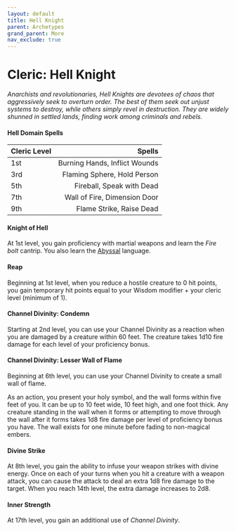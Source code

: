 ```yaml
---
layout: default
title: Hell Knight
parent: Archetypes
grand_parent: More
nav_exclude: true
---
```


# Cleric: Hell Knight

_Anarchists and revolutionaries, Hell Knights are devotees of chaos that aggressively seek to overturn order. The best of them seek out unjust systems to destroy, while others simply revel in destruction. They are widely shunned in settled lands, finding work among criminals and rebels._


#### Hell Domain Spells

| Cleric Level |                        Spells |
| :----------- | ----------------------------: |
| 1st          | Burning Hands, Inflict Wounds |
| 3rd          |   Flaming Sphere, Hold Person |
| 5th          |     Fireball, Speak with Dead |
| 7th          |  Wall of Fire, Dimension Door |
| 9th          |      Flame Strike, Raise Dead |

#### Knight of Hell

At 1st level, you gain proficiency with martial weapons and learn the *Fire bolt* cantrip. You also learn the [Abyssal](../languages/secret#abyssal) language.

#### Reap

Beginning at 1st level, when you reduce a hostile creature to 0 hit points, you gain temporary hit points equal to your Wisdom modifier + your cleric level (minimum of 1).


#### Channel Divinity: Condemn

Starting at 2nd level, you can use your Channel Divinity as a reaction when you are damaged by a creature within 60 feet. The creature takes 1d10 fire damage for each level of your proficiency bonus.


#### Channel Divinity: Lesser Wall of Flame

Beginning at 6th level, you can use your Channel Divinity to create a small wall of flame.

As an action, you present your holy symbol, and the wall forms within five feet of you. It can be up to 10 feet wide, 10 feet high, and one foot thick. Any creature standing in the wall when it forms or attempting to move through the wall after it forms takes 1d8 fire damage per level of proficiency bonus you have. The wall exists for one minute before fading to non-magical embers.


#### Divine Strike
At 8th level, you gain the ability to infuse your weapon strikes with divine energy. Once on each of your turns when you hit a creature with a weapon attack, you can cause the attack to deal an extra 1d8 fire damage to the target. When you reach 14th level, the extra damage increases to 2d8.


#### Inner Strength

At 17th level, you gain an additional use of _Channel Divinity_.